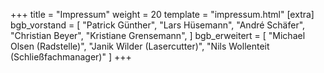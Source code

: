 +++
title = "Impressum"
weight = 20
template = "impressum.html"
[extra]
bgb_vorstand = [
    "Patrick Günther",
    "Lars Hüsemann",
    "André Schäfer",
    "Christian Beyer",
    "Kristiane Grensemann",
]
bgb_erweitert = [
    "Michael Olsen (Radstelle)",
    "Janik Wilder (Lasercutter)",
    "Nils Wollenteit (Schließfachmanager)"
]
+++


